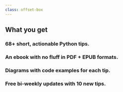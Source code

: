 ```yaml
---
class: offset-box
---
```


## What you get

### 68+ short, actionable Python tips.

### An ebook with no fluff in PDF + EPUB formats.

### Diagrams with code examples for each tip.

### Free bi-weekly updates with 10 new tips.
